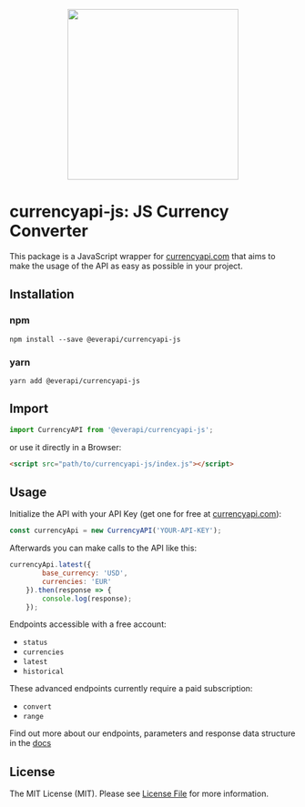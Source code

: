 <p align="center">
<img src="https://app.currencyapi.com/img/logo/currencyapi.png" width="300"/>
</p>

# currencyapi-js: JS Currency Converter

This package is a JavaScript wrapper for [currencyapi.com] that aims to make the usage of the API as easy as possible in your project.

## Installation

### npm
```shell
npm install --save @everapi/currencyapi-js
```
### yarn
```shell
yarn add @everapi/currencyapi-js
```

## Import

```js
import CurrencyAPI from '@everapi/currencyapi-js';
```

or use it directly in a Browser:

```html
<script src="path/to/currencyapi-js/index.js"></script>
```

## Usage

Initialize the API with your API Key (get one for free at [currencyapi.com]):

```js
const currencyApi = new CurrencyAPI('YOUR-API-KEY');
```

Afterwards you can make calls to the API like this:

```js
currencyApi.latest({
        base_currency: 'USD',
        currencies: 'EUR'
    }).then(response => {
        console.log(response);
    });
```

Endpoints accessible with a free account:
- `status`
- `currencies`
- `latest`
- `historical`

These advanced endpoints currently require a paid subscription:
- `convert`
- `range`

Find out more about our endpoints, parameters and response data structure in the [docs]

## License

The MIT License (MIT). Please see [License File](LICENSE.md) for more information.

[docs]: https://currencyapi.com/docs
[currencyapi.com]: https://currencyapi.com
